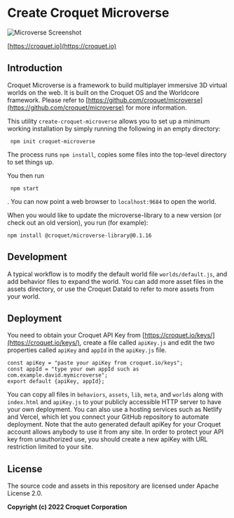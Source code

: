 # Create Croquet Microverse

![Microverse Screenshot](https://croquet.io/images/microversess.png)

[https://croquet.io](https://croquet.io)

## Introduction

Croquet Microverse is a framework to build multiplayer immersive 3D virtual worlds on the web. It is built on the Croquet OS and the Worldcore framework. Please refer to [https://github.com/croquet/microverse](https://github.com/croquet/microverse) for more information.

This utility `create-croquet-microverse` allows you to set up a minimum working installation by simply running the following in an empty directory:

     npm init croquet-microverse

The process runs `npm install`, copies some files into the top-level directory to set things up.

You then run

     npm start

. You can now point a web browser to `localhost:9684` to open the world.

When you would like to update the microverse-library to a new version (or check out an old version), you run (for example):

    npm install @croquet/microverse-library@0.1.16

## Development

A typical workflow is to modify the default world file `worlds/default.js`, and add behavior files to expand the world. You can add more asset files in the assets directory, or use the Croquet DataId to refer to more assets from your world.

## Deployment

You need to obtain your Croquet API Key from [https://croquet.io/keys/](https://croquet.io/keys/), create a file called `apiKey.js` and edit the two properties called `apiKey` and `appId` in the `apiKey.js` file.

```
const apiKey = "paste your apiKey from croquet.io/keys";
const appId = "type your own appId such as com.example.david.mymicroverse";
export default {apiKey, appId};
```

You can copy all files in `behaviors`, `assets`, `lib`, `meta`, and `worlds` along with `index.html` and `apiKey.js` to your publicly accessible HTTP server to have your own deployment. You can also use a hosting services such as Netlify and Vercel, which let you connect your GitHub repository to automate deployment. Note that the auto generated default apiKey for your Croquet account allows anybody to use it from any site.  In order to protect your API key from unauthorized use, you should create a new apiKey with URL restriction limited to your site.

## License

The source code and assets in this repository are licensed under Apache License 2.0.

**Copyright (c) 2022 Croquet Corporation**
